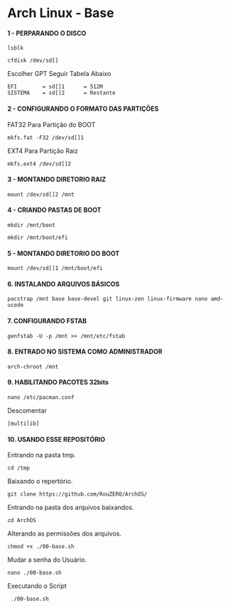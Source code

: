 # Arch Linux - Base

#### 1 - PERPARANDO O DISCO
```
lsblk
```
```
cfdisk /dev/sd[]
```
Escolher GPT Seguir Tabela Abaixo
```
EFI        = sd[]1      = 512M
SISTEMA    = sd[]2      = Restante
```
#### 2 - CONFIGURANDO O FORMATO DAS PARTIÇÕES

FAT32 Para Partição do BOOT
```
mkfs.fat -F32 /dev/sd[]1
```
EXT4 Para Partição Raiz
```
mkfs.ext4 /dev/sd[]2
```
#### 3 - MONTANDO DIRETORIO RAIZ
```
mount /dev/sd[]2 /mnt
```
#### 4 - CRIANDO PASTAS DE BOOT
```
mkdir /mnt/boot
```
```
mkdir /mnt/boot/efi
```
#### 5 - MONTANDO DIRETORIO DO BOOT
```
mount /dev/sd[]1 /mnt/boot/efi
```
#### 6. INSTALANDO ARQUIVOS BÁSICOS
```
pacstrap /mnt base base-devel git linux-zen linux-firmware nano amd-ucode
```
#### 7. CONFIGURANDO FSTAB  
```
genfstab -U -p /mnt >> /mnt/etc/fstab
```
#### 8. ENTRADO NO SISTEMA COMO ADMINISTRADOR 
```
arch-chroot /mnt
```
#### 9. HABILITANDO PACOTES 32bits
```
nano /etc/pacman.conf
```
Descomentar
```
[multilib]
```
#### 10. USANDO ESSE REPOSITÓRIO
Entrando na pasta tmp.
```
cd /tmp
```
Baixando o repertório.
```
git clone https://github.com/RouZERO/ArchOS/
```
Entrando na pasta dos arquivos baixandos.
```
cd ArchOS
```
Alterando as permissões dos arquivos.
```
chmod +x ./00-base.sh
```
Mudar a senha do Usuário.
```
nano ./00-base.sh
```
Executando o Script
```
 ./00-base.sh
```
